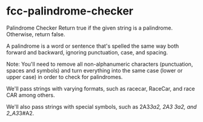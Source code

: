 # fcc-palindrome-checker

Palindrome Checker
Return true if the given string is a palindrome. Otherwise, return false.

A palindrome is a word or sentence that's spelled the same way both forward and backward, ignoring punctuation, case, and spacing.

Note: You'll need to remove all non-alphanumeric characters (punctuation, spaces and symbols) and turn everything into the same case (lower or upper case) in order to check for palindromes.

We'll pass strings with varying formats, such as racecar, RaceCar, and race CAR among others.

We'll also pass strings with special symbols, such as 2A3*3a2, 2A3 3a2, and 2_A3*3#A2.
